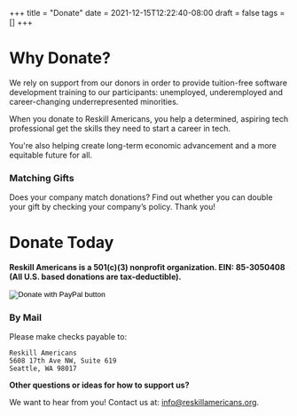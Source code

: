 +++
title = "Donate"
date = 2021-12-15T12:22:40-08:00
draft = false
tags = []
+++

# Why Donate?

We rely on support from our donors in order to provide tuition-free software
development training to our participants: unemployed, underemployed and
career-changing underrepresented minorities.

When you donate to Reskill Americans, you help a determined, aspiring tech
professional get the skills they need to start a career in tech.

You're also helping create long-term economic advancement and a more equitable
future for all.

### Matching Gifts

Does your company match donations? Find out whether you can double your gift by checking your company’s policy. Thank you!

# Donate Today

**Reskill Americans is a 501(c)(3) nonprofit organization. EIN: 85-3050408
(All U.S. based donations are tax-deductible).**

<form action="https://www.paypal.com/donate" method="post" target="_top">
  <input type="hidden" name="hosted_button_id" value="WTD9N9G5HBFSJ">
  <input type="image" src="https://www.paypalobjects.com/en_US/i/btn/btn_donate_LG.gif" border="0" name="submit" title="PayPal - The safer, easier way to pay online!" alt="Donate with PayPal button">
  <img alt="" border="0" src="https://www.paypal.com/en_US/i/scr/pixel.gif" width="1" height="1">
  </form>

### By Mail

Please make checks payable to:

```
Reskill Americans
5608 17th Ave NW, Suite 619
Seattle, WA 98017
```

**Other questions or ideas for how to support us?**


We want to hear from you! Contact us at: [info@reskillamericans.org](mailto:info@reskillamericans.org).
